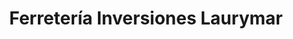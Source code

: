 ---
title: "Ferretería Inversiones Laurymar"
url: /caracas/ferreteria-inversiones-laurymar/
shop: Eisenwaren
---